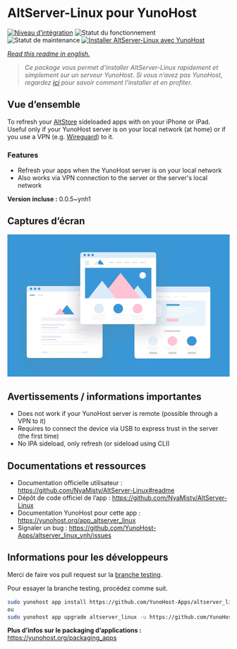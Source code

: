 <!--
N.B.: This README was automatically generated by https://github.com/YunoHost/apps/tree/master/tools/README-generator
It shall NOT be edited by hand.
-->

# AltServer-Linux pour YunoHost

[![Niveau d’intégration](https://dash.yunohost.org/integration/altserver_linux.svg)](https://dash.yunohost.org/appci/app/altserver_linux) ![Statut du fonctionnement](https://ci-apps.yunohost.org/ci/badges/altserver_linux.status.svg) ![Statut de maintenance](https://ci-apps.yunohost.org/ci/badges/altserver_linux.maintain.svg)
[![Installer AltServer-Linux avec YunoHost](https://install-app.yunohost.org/install-with-yunohost.svg)](https://install-app.yunohost.org/?app=altserver_linux)

*[Read this readme in english.](./README.md)*

> *Ce package vous permet d’installer AltServer-Linux rapidement et simplement sur un serveur YunoHost.
Si vous n’avez pas YunoHost, regardez [ici](https://yunohost.org/#/install) pour savoir comment l’installer et en profiter.*

## Vue d’ensemble

To refresh your [AltStore](https://altstore.io/) sideloaded apps with on your iPhone or iPad.
Useful only if your YunoHost server is on your local network (at home) or if you use a VPN (e.g. [Wireguard](https://github.com/YunoHost-Apps/wireguard_ynh)) to it.

### Features

- Refresh your apps when the YunoHost server is on your local network
- Also works via VPN connection to the server or the server's local network

**Version incluse :** 0.0.5~ynh1

## Captures d’écran

![Capture d’écran de AltServer-Linux](./doc/screenshots/example.jpg)

## Avertissements / informations importantes

- Does not work if your YunoHost server is remote (possible through a VPN to it)
- Requires to connect the device via USB to express trust in the server (the first time)
- No IPA sideload, only refresh (or sideload using CLI)
## Documentations et ressources

* Documentation officielle utilisateur : <https://github.com/NyaMisty/AltServer-Linux#readme>
* Dépôt de code officiel de l’app : <https://github.com/NyaMisty/AltServer-Linux>
* Documentation YunoHost pour cette app : <https://yunohost.org/app_altserver_linux>
* Signaler un bug : <https://github.com/YunoHost-Apps/altserver_linux_ynh/issues>

## Informations pour les développeurs

Merci de faire vos pull request sur la [branche testing](https://github.com/YunoHost-Apps/altserver_linux_ynh/tree/testing).

Pour essayer la branche testing, procédez comme suit.

``` bash
sudo yunohost app install https://github.com/YunoHost-Apps/altserver_linux_ynh/tree/testing --debug
ou
sudo yunohost app upgrade altserver_linux -u https://github.com/YunoHost-Apps/altserver_linux_ynh/tree/testing --debug
```

**Plus d’infos sur le packaging d’applications :** <https://yunohost.org/packaging_apps>
